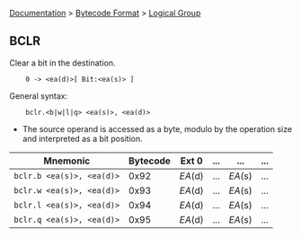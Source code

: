 [Documentation](../../README.md) > [Bytecode Format](../README.md) > [Logical Group](../InstructionsLogical.md)

## BCLR

Clear a bit in the destination.

        0 -> <ea(d)>[ Bit:<ea(s)> ]

General syntax:

        bclr.<b|w|l|q> <ea(s)>, <ea(d)>

* The source operand is accessed as a byte, modulo by the operation size and interpreted as a bit position.

| Mnemonic | Bytecode | Ext 0 | ... | ... | ... |
| - | - | - | - | - | - |
| `bclr.b <ea(s)>, <ea(d)>` | 0x92 | *EA*(d) | ... | *EA*(s) | ... |
| `bclr.w <ea(s)>, <ea(d)>` | 0x93 | *EA*(d) | ... | *EA*(s) | ... |
| `bclr.l <ea(s)>, <ea(d)>` | 0x94 | *EA*(d) | ... | *EA*(s) | ... |
| `bclr.q <ea(s)>, <ea(d)>` | 0x95 | *EA*(d) | ... | *EA*(s) | ... |
